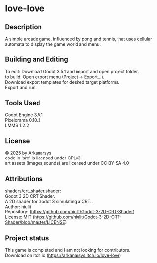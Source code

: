 # love-love

## Description
A simple arcade game, influenced by pong and tennis, that uses cellular automata to display the game world and menu. 


## Building and Editing
To edit: Download Godot 3.5.1 and import and open project folder.  
to build: Open export menu (Project -> Export...).  
    Download export templates for desired target platforms.  
    Export and run.  


## Tools Used
Godot Engine 3.5.1  
Pixelorama 0.10.3  
LMMS 1.2.2  


## License
© 2025 by Arkanarsys  
code in 'src' is licensed under GPLv3  
art assets (images,sounds) are licensed under CC BY-SA 4.0  

## Attributions

shaders/crt_shader.shader:  
    Godot 3 2D CRT Shader.  
    A 2D shader for Godot 3 simulating a CRT..  
    Author: hiulit  
    Repository: (https://github.com/hiulit/Godot-3-2D-CRT-Shader)  
    License: MIT (https://github.com/hiulit/Godot-3-2D-CRT-Shader/blob/master/LICENSE)


## Project status
This game is completed and I am not looking for contributors.  
Download on itch.io (https://arkanarsys.itch.io/love-love)  
